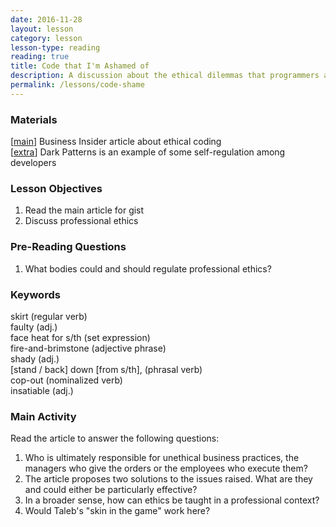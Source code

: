 ```yaml
---
date: 2016-11-28
layout: lesson
category: lesson
lesson-type: reading
reading: true
title: Code that I'm Ashamed of
description: A discussion about the ethical dilemmas that programmers and other professionals face
permalink: /lessons/code-shame
---
```

### Materials 
[<a href="http://www.businessinsider.com/programmers-confess-unethical-illegal-tasks-asked-of-them-2016-11" target="_blank">main</a>] Business Insider article about ethical coding  
[<a href="http://darkpatterns.org" target="_blank">extra</a>] Dark Patterns is an example of some self-regulation among developers 

### Lesson Objectives

1. Read the main article for gist 
2. Discuss professional ethics 

### Pre-Reading Questions 

1. What bodies could and should regulate professional ethics?  

### Keywords  

skirt (regular verb)  
faulty (adj.)  
face heat for s/th (set expression)  
fire-and-brimstone (adjective phrase)  
shady (adj.)  
[stand / back] down [from s/th], (phrasal verb)  
cop-out (nominalized verb)  
insatiable (adj.)  

### Main Activity 

Read the article to answer the following questions: 

1. Who is ultimately responsible for unethical business practices, the managers who give the orders or the employees who execute them? 
2. The article proposes two solutions to the issues raised. What are they and could either be particularly effective? 
3. In a broader sense, how can ethics be taught in a professional context? 
4. Would Taleb's "skin in the game" work here? 
